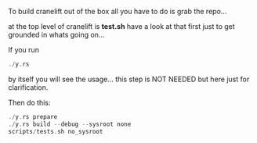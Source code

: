
To build cranelift out of the box all you have to do is grab the repo...

at the top level of cranelift is **test.sh** have a look at that first
just to get grounded in whats going on...

If you run
```rust
./y.rs
```

by itself you will see the usage...
this step is NOT NEEDED but here just for clarification.

Then do this:

```rust
./y.rs prepare
./y.rs build --debug --sysroot none
scripts/tests.sh no_sysroot
```
